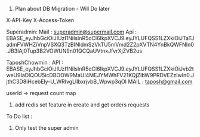 1. Plan about DB Migration - Will Do later


X-API-Key
X-Access-Token


Superadmin:
Mail : superadmin@supermail.com
Api : EBASE_eyJhbGciOiJIUzI1NiIsInR5cCI6IkpXVCJ9.eyJYLUFQSS1LZXkiOiJTaTJadmFVWHZiVnpVSXQ3TzBINldmSzVkTU5mVmd2Z2pXVTN4YnBkQWFNIn0.JB3IAj0Tup3B2VOWUN9n01QCQaUVtnxJfvrXjZVB2us


TaposhChowmin :
API : EBASE_eyJhbGciOiJIUzI1NiIsInR5cCI6IkpXVCJ9.eyJYLUFQSS1LZXkiOiJvb2tweU9IaDlQOU5icDBOOW9MaUI4MEJYMWhFV21KQjZIbW9PRDVEZzIwIn0.JjthC3D8iHcebEly-U_WRIvgLlIbxrjvbB_Wpwp3qOI
MAIL : taposh@gmail.com

userId -> request count map

1. add redis set feature in create and get orders requests



To Do list :
1. Only test the super admin